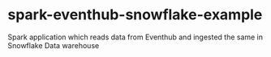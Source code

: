 # spark-eventhub-snowflake-example
Spark application which reads data from Eventhub and ingested the same in Snowflake Data warehouse
